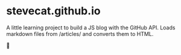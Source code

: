 # stevecat.github.io

A little learning project to build a JS blog with the GitHub API. Loads markdown files from /articles/ and converts them to HTML.

:chicken:

